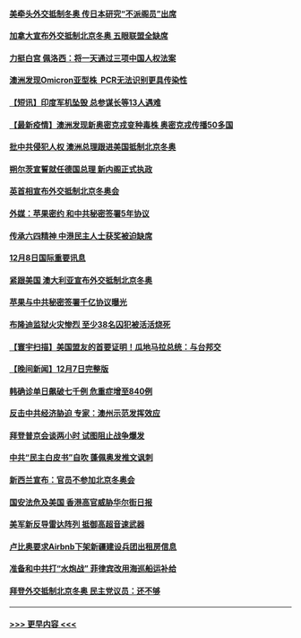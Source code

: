 #### [美牵头外交抵制冬奥 传日本研究“不派阁员”出席](../pages/prog202/a103288429.md?t=12090450) 
#### [加拿大宣布外交抵制北京冬奥 五眼联盟全缺席](../pages/prog202/a103288408.md?t=12090450) 
#### [力挺白宫 佩洛西：将一天通过三项中国人权法案](../pages/prog202/a103288312.md?t=12090450) 
#### [澳洲发现Omicron亚型株  PCR无法识别更具传染性](../pages/prog202/a103288289.md?t=12090450) 
#### [【短讯】印度军机坠毁 总参谋长等13人遇难](../pages/prog202/a103288331.md?t=12090450) 
#### [【最新疫情】澳洲发现新奥密克戎变种毒株 奥密克戎传播50多国](../pages/prog202/a103288325.md?t=12090450) 
#### [批中共侵犯人权 澳洲总理跟进美国抵制北京冬奥](../pages/prog202/a103288260.md?t=12090450) 
#### [朔尔茨宣誓就任德国总理 新内阁正式执政](../pages/prog202/a103288287.md?t=12090450) 
#### [英首相宣布外交抵制北京冬奥会](../pages/prog202/a103288238.md?t=12090450) 
#### [外媒：苹果密约 和中共秘密签署5年协议](../pages/prog202/a103288254.md?t=12090450) 
#### [传承六四精神 中港民主人士获奖被迫缺席](../pages/prog202/a103288133.md?t=12090450) 
#### [12月8日国际重要讯息](../pages/prog202/a103288128.md?t=12090450) 
#### [紧跟美国 澳大利亚宣布外交抵制北京冬奥](../pages/prog202/a103288081.md?t=12090450) 
#### [苹果与中共秘密签署千亿协议曝光](../pages/prog202/a103287978.md?t=12090450) 
#### [布隆迪监狱火灾惨烈 至少38名囚犯被活活烧死](../pages/prog202/a103287971.md?t=12090450) 
#### [【寰宇扫描】美国盟友的首要证明！瓜地马拉总统：与台邦交](../pages/prog202/a103287626.md?t=12090450) 
#### [【晚间新闻】12月7日完整版](../pages/prog202/a103287839.md?t=12090450) 
#### [韩确诊单日飙破七千例 危重症增至840例](../pages/prog202/a103287825.md?t=12090450) 
#### [反击中共经济胁迫 专家：澳州示范发挥效应](../pages/prog202/a103287678.md?t=12090450) 
#### [拜登普京会谈两小时 试图阻止战争爆发](../pages/prog202/a103287680.md?t=12090450) 
#### [中共“民主白皮书”自吹 蓬佩奥发推文讽刺](../pages/prog202/a103287659.md?t=12090450) 
#### [新西兰宣布：官员不参加北京冬奥会](../pages/prog202/a103287649.md?t=12090450) 
#### [国安法危及美国 香港高官威胁华尔街日报](../pages/prog202/a103287633.md?t=12090450) 
#### [美军新反导雷达阵列 抵御高超音速武器](../pages/prog202/a103287630.md?t=12090450) 
#### [卢比奥要求Airbnb下架新疆建设兵团出租房信息](../pages/prog202/a103287568.md?t=12090450) 
#### [准备和中共打“水炮战” 菲律宾改用海巡船运补给](../pages/prog202/a103287559.md?t=12090450) 
#### [拜登外交抵制北京冬奥 民主党议员：还不够](../pages/prog202/a103287543.md?t=12090450) 

----
#### [ >>> 更早内容 <<< ](../indexes/prog202-earlier.md)
